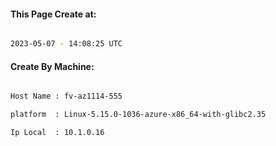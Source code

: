 
   
#### This Page Create at:

```bash

2023-05-07 - 14:08:25 UTC

```

#### Create By Machine:

```bash

Host Name : fv-az1114-555

platform  : Linux-5.15.0-1036-azure-x86_64-with-glibc2.35

Ip Local  : 10.1.0.16

```

